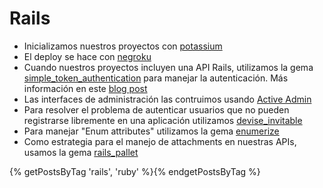 Rails
=====

* Inicializamos nuestros proyectos con [potassium](https://github.com/platanus/potassium)
* El deploy se hace con [negroku](https://github.com/platanus/negroku)
* Cuando nuestros proyectos incluyen una API Rails, utilizamos la gema [simple_token_authentication](https://github.com/gonzalo-bulnes/simple_token_authentication) para manejar la autenticación. Más información en este [blog post](http://cb.platan.us/rails/authentication/restmod/angular/2015/03/13/usando-angular-auth-lib-con-simple-token-authentication-gem.html)
* Las interfaces de administración las contruimos usando [Active Admin](/code/activeadmin.md)
* Para resolver el problema de autenticar usuarios que no pueden registrarse libremente en una aplicación utilizamos [devise_invitable](http://cb.platan.us/rails/active%20admin/devise/2015/03/18/invitar-usuarios-con-devise.html)
* Para manejar "Enum attributes" utilizamos la gema [enumerize](https://github.com/brainspec/enumerize)
* Como estrategia para el manejo de attachments en nuestras APIs, usamos la gema [rails_pallet](https://github.com/platanus/rails_pallet)

{% getPostsByTag 'rails', 'ruby' %}{% endgetPostsByTag %}
